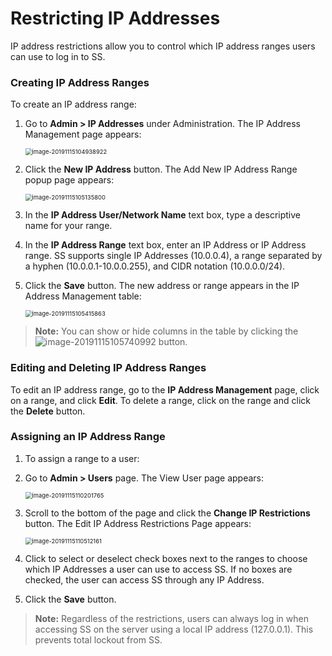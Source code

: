 [title]: # (Restricting IP Addresses)
[tags]: # (XXX)
[priority]: # (40)

# Restricting IP Addresses

IP address restrictions allow you to control which IP address ranges users can use to log in to SS.

### Creating IP Address Ranges

To create an IP address range:

1. Go to **Admin > IP Addresses** under Administration. The IP Address Management page appears:

   <img src="assets/image-20191115104938922.png" alt="image-20191115104938922" style="zoom:67%;" />

2. Click the **New IP Address** button. The Add New IP Address Range popup page appears:

   <img src="assets/image-20191115105135800.png" alt="image-20191115105135800" style="zoom:67%;" />

3. In the **IP Address User/Network Name** text box, type a descriptive name for your range.

4. In the **IP Address Range** text box, enter an IP Address or IP Address range. SS supports single IP Addresses (10.0.0.4), a range separated by a hyphen (10.0.0.1-10.0.0.255), and CIDR notation (10.0.0.0/24).

5. Click the **Save** button. The new address or range appears in the IP Address Management table:

   <img src="assets/image-20191115105415863.png" alt="image-20191115105415863" style="zoom:67%;" />

> **Note:** You can show or hide columns in the table by clicking the ![image-20191115105740992](assets/image-20191115105740992.png) button.

### Editing and Deleting IP Address Ranges

To edit an IP address range, go to the **IP Address Management** page, click on a range, and click **Edit**. To delete a range, click on the range and click the **Delete** button.

### Assigning an IP Address Range

1. To assign a range to a user:

2. Go to **Admin \> Users** page. The View User page appears:

   <img src="assets/image-20191115110201765.png" alt="image-20191115110201765" style="zoom:67%;" />

3. Scroll to the bottom of the page and click the **Change IP Restrictions** button. The Edit IP Address Restrictions Page appears:

   <img src="assets/image-20191115110512161.png" alt="image-20191115110512161" style="zoom:67%;" />

4. Click to select or deselect check boxes next to the ranges to choose which IP Addresses a user can use to access SS. If no boxes are checked, the user can access SS through any IP Address.

5. Click the **Save** button.

> **Note:** Regardless of the restrictions, users can always log in when accessing SS on the server using a local IP address (127.0.0.1). This prevents total lockout from SS.